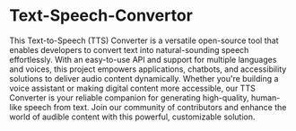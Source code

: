 # Text-Speech-Convertor
This Text-to-Speech (TTS) Converter is a versatile open-source tool that enables developers to convert text into natural-sounding speech effortlessly. With an easy-to-use API and support for multiple languages and voices, this project empowers applications, chatbots, and accessibility solutions to deliver audio content dynamically. Whether you're building a voice assistant or making digital content more accessible, our TTS Converter is your reliable companion for generating high-quality, human-like speech from text. Join our community of contributors and enhance the world of audible content with this powerful, customizable solution.
